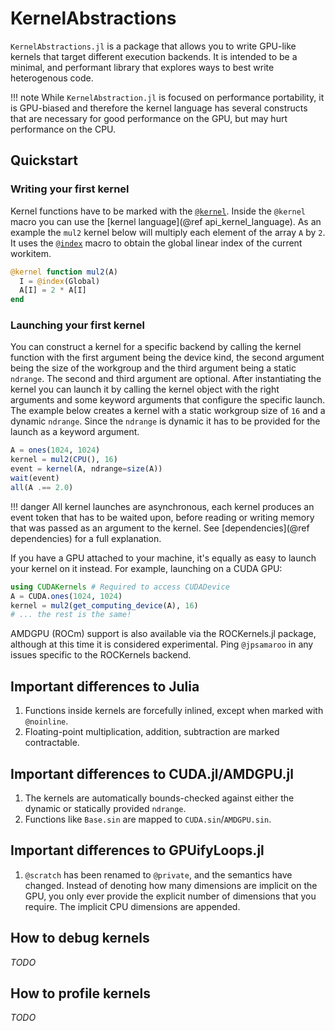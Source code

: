 # KernelAbstractions

`KernelAbstractions.jl` is a package that allows you to write GPU-like kernels that
target different execution backends. It is intended to be a minimal, and performant
library that explores ways to best write heterogenous code.

!!! note
    While `KernelAbstraction.jl` is focused on performance portability, it is GPU-biased
    and therefore the kernel language has several constructs that are necessary for good
    performance on the GPU, but may hurt performance on the CPU.

## Quickstart

### Writing your first kernel

Kernel functions have to be marked with the [`@kernel`](@ref). Inside the `@kernel` macro
you can use the [kernel language](@ref api_kernel_language). As an example the `mul2` kernel
below will multiply each element of the array `A` by `2`. It uses the [`@index`](@ref) macro
to obtain the global linear index of the current workitem.

```julia
@kernel function mul2(A)
  I = @index(Global)
  A[I] = 2 * A[I]
end
```

### Launching your first kernel

You can construct a kernel for a specific backend by calling the kernel function
with the first argument being the device kind, the second argument being the size
of the workgroup and the third argument being a static `ndrange`. The second and
third argument are optional. After instantiating the kernel you can launch it by
calling the kernel object with the right arguments and some keyword arguments that
configure the specific launch. The example below creates a kernel with a static
workgroup size of `16` and a dynamic `ndrange`. Since the `ndrange` is dynamic it
has to be provided for the launch as a keyword argument.

```julia
A = ones(1024, 1024)
kernel = mul2(CPU(), 16)
event = kernel(A, ndrange=size(A))
wait(event)
all(A .== 2.0)
```

!!! danger
    All kernel launches are asynchronous, each kernel produces an event token that
    has to be waited upon, before reading or writing memory that was passed as an
    argument to the kernel. See [dependencies](@ref dependencies) for a full
    explanation.

If you have a GPU attached to your machine, it's equally as easy to launch your
kernel on it instead. For example, launching on a CUDA GPU:

```julia
using CUDAKernels # Required to access CUDADevice
A = CUDA.ones(1024, 1024)
kernel = mul2(get_computing_device(A), 16)
# ... the rest is the same!
```

AMDGPU (ROCm) support is also available via the ROCKernels.jl package, although
at this time it is considered experimental. Ping `@jpsamaroo` in any issues
specific to the ROCKernels backend.

## Important differences to Julia

1. Functions inside kernels are forcefully inlined, except when marked with `@noinline`.
2. Floating-point multiplication, addition, subtraction are marked contractable.

## Important differences to CUDA.jl/AMDGPU.jl

1. The kernels are automatically bounds-checked against either the dynamic or statically
   provided `ndrange`.
2. Functions like `Base.sin` are mapped to `CUDA.sin`/`AMDGPU.sin`.

## Important differences to GPUifyLoops.jl

1. `@scratch` has been renamed to `@private`, and the semantics have changed. Instead
   of denoting how many dimensions are implicit on the GPU, you only ever provide the
   explicit number of dimensions that you require. The implicit CPU dimensions are
   appended.

## How to debug kernels

*TODO*

## How to profile kernels

*TODO*
